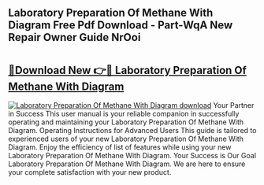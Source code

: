 ## Laboratory Preparation Of Methane With Diagram Free Pdf Download - Part-WqA New Repair Owner Guide NrOoi

# <h2><a href="http://dfiaw9f.blite.top/?on=Laboratory+Preparation+Of+Methane+With+Diagram">🔗Download New 👉🔴 Laboratory Preparation Of Methane With Diagram</a></h2>

[![Laboratory Preparation Of Methane With Diagram download](https://i.imgur.com/lujVjoI.png)](http://dfiaw9f.blite.top/?on=Laboratory+Preparation+Of+Methane+With+Diagram)
Your Partner in Success This user manual is your reliable companion in successfully operating and maintaining your Laboratory Preparation Of Methane With Diagram. Operating Instructions for Advanced Users This guide is tailored to experienced users of your new Laboratory Preparation Of Methane With Diagram. Enjoy the efficiency of list of features while using your new Laboratory Preparation Of Methane With Diagram. Your Success is Our Goal Laboratory Preparation Of Methane With Diagram. We are here to ensure your complete satisfaction with your new product.
